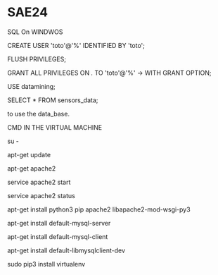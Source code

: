 # SAE24

SQL On WINDWOS

CREATE USER 'toto'@'%' IDENTIFIED BY 'toto';

FLUSH PRIVILEGES;

GRANT ALL PRIVILEGES ON *.* TO 'toto'@'%'
->     WITH GRANT OPTION;

USE datamining;

SELECT * FROM sensors_data;

to use the data_base.


CMD IN THE VIRTUAL MACHINE

su -

apt-get update

apt-get apache2

service apache2 start

service apache2 status

apt-get install python3 pip apache2 libapache2-mod-wsgi-py3

apt-get install default-mysql-server

apt-get install default-mysql-client

apt-get install default-libmysqlclient-dev

sudo pip3 install virtualenv
